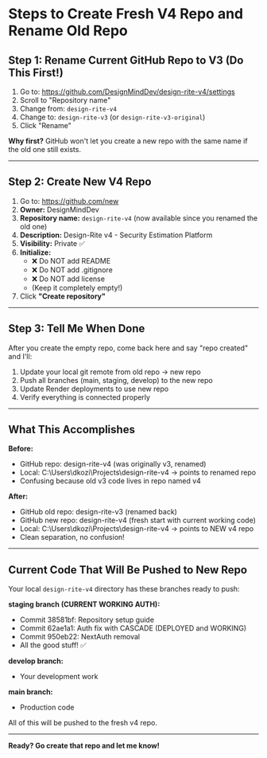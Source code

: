 # Steps to Create Fresh V4 Repo and Rename Old Repo

## Step 1: Rename Current GitHub Repo to V3 (Do This First!)

1. Go to: https://github.com/DesignMindDev/design-rite-v4/settings
2. Scroll to "Repository name"
3. Change from: `design-rite-v4`
4. Change to: `design-rite-v3` (or `design-rite-v3-original`)
5. Click "Rename"

**Why first?** GitHub won't let you create a new repo with the same name if the old one still exists.

---

## Step 2: Create New V4 Repo

1. Go to: https://github.com/new
2. **Owner:** DesignMindDev
3. **Repository name:** `design-rite-v4` (now available since you renamed the old one)
4. **Description:** Design-Rite v4 - Security Estimation Platform
5. **Visibility:** Private ✅
6. **Initialize:**
   - ❌ Do NOT add README
   - ❌ Do NOT add .gitignore
   - ❌ Do NOT add license
   - (Keep it completely empty!)
7. Click **"Create repository"**

---

## Step 3: Tell Me When Done

After you create the empty repo, come back here and say "repo created" and I'll:

1. Update your local git remote from old repo → new repo
2. Push all branches (main, staging, develop) to the new repo
3. Update Render deployments to use new repo
4. Verify everything is connected properly

---

## What This Accomplishes

**Before:**
- GitHub repo: design-rite-v4 (was originally v3, renamed)
- Local: C:\Users\dkozi\Projects\design-rite-v4 → points to renamed repo
- Confusing because old v3 code lives in repo named v4

**After:**
- GitHub old repo: design-rite-v3 (renamed back)
- GitHub new repo: design-rite-v4 (fresh start with current working code)
- Local: C:\Users\dkozi\Projects\design-rite-v4 → points to NEW v4 repo
- Clean separation, no confusion!

---

## Current Code That Will Be Pushed to New Repo

Your local `design-rite-v4` directory has these branches ready to push:

**staging branch (CURRENT WORKING AUTH):**
- Commit 38581bf: Repository setup guide
- Commit 62ae1a1: Auth fix with CASCADE (DEPLOYED and WORKING)
- Commit 950eb22: NextAuth removal
- All the good stuff! ✅

**develop branch:**
- Your development work

**main branch:**
- Production code

All of this will be pushed to the fresh v4 repo.

---

**Ready? Go create that repo and let me know!**
